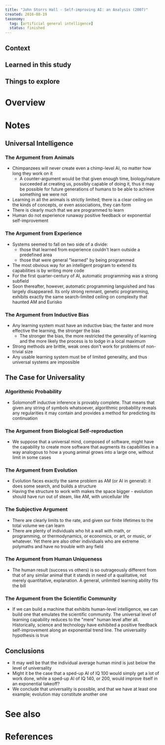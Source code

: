```yaml
---
title: "John Storrs Hall - Self-improving AI: an Analysis (2007)"
created: 2016-08-19
taxonomy:
  tag: [artificial general intelligence]
  status: finished
---
```


## Context

## Learned in this study

## Things to explore

# Overview

# Notes
## Universal Intelligence
### The Argument from Animals
* Chimpanzees will never create even a chimp-level AI, no matter how long they work on it
	* A counter-argument would be that given enough time, biology/nature succeeded at creating us, possibly capable of doing it, thus it may be possible for future generations of humans to be able to achieve something we were not
* Learning in all the animals is strictly limited; there is a clear ceiling on the kinds of concepts, or even associations, they can form
* There is clearly much that we are programmed to learn
* Human do not experience runaway positive feedback or exponential self-improvement

### The Argument from Experience
* Systems seemed to fall on two side of a divide:
	* those that learned from experience couldn't learn outside a predefined area
	* those that were general "learned" by being programmed
* The most obvious way for an intelligent program to extend its capabilities is by writing more code
* For the first quarter-century of AI, automatic programming was a strong subfield
* Soon thereafter, however, automatic programming languished and has largely disappeared. Its only strong remnant, genetic programming, exhibits exactly the same search-limited ceiling on complexity that haunted AM and Eurisko

### The Argument from Inductive Bias
* Any learning system must have an inductive bias; the faster and more effective the learning, the stronger the bias
	* The stronger the bias, the more restricted the generality of learning and the more likely the process is to lodge in a local maximum
* Strong methods are brittle, weak ones don't work for problems of non-trivial size
* Any usable learning system must be of limited generality, and thus universal systems are impossible

## The Case for Universality
### Algorithmic Probability
* Solomonoff inductive inference is provably complete. That means that given any string of symbols whatsoever, algorithmic probability reveals any regularities it may contain and provides a method for predicting its continuation

### The Argument from Biological Self-reproduction
* We suppose that a universal mind, composed of software, might have the capability to create more software that augments its capabilities in a way analogous to how a young animal grows into a large one, without limit in some cases

### The Argument from Evolution
* Evolution faces exactly the same problem as AM (or AI in general): it does some search, and builds a structure
* Having the structure to work with makes the space bigger - evolution should have run out of steam, like AM, with unicellular life

### The Subjective Argument
* There are clearly limits to the rate, and given our finite lifetimes to the total volume we can learn
* There are plenty of individuals who hit a wall with math, or programming, or thermodynamics, or economics, or art, or music, or whatever. Yet there are also other individuals who are extreme polymaths and have no trouble with any field

### The Argument from Human Uniqueness
* The human result (success vs others) is so outrageously different from that of any similar animal that it stands in need of a qualitative, not merely quantitative, explanation. A general, unlimited learning ability fits the bill

### The Argument from the Scientific Community
* If we can build a machine that exhibits human-level intelligence, we can build one that emulates the scientific community. The universal level of learning capability reduces to the "mere" human level after all. Historically, science and technology have exhibited a positive feedback self-improvement along an exponential trend line. The universality hypothesis is true

## Conclusions
* It may well be that the individual average human mind is just below the level of universality
* Might it be the case that a sped-up AI of IQ 100 would simply get a lot of work done, while a sped-up AI of IQ 140, or 200, would improve itself in an exponential takeoff?
* We conclude that universality is possible, and that we have at least one example; evolution may constitute another one

# See also

# References
